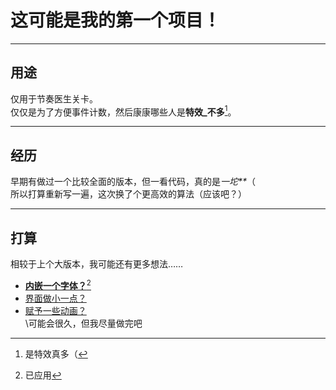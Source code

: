 # 这可能是我的第一个项目！  
- - -  
## 用途  
仅用于节奏医生关卡。  
仅仅是为了方便事件计数，然后康康哪些人是**特效_不多**[^1]。  
- - -
## 经历  
早期有做过一个比较全面的版本，但一看代码，真的是*一坨\*\**（  
所以打算重新写一遍，这次换了个更高效的算法（应该吧？）  
- - -  
## 打算  
相较于上个大版本，我可能还有更多想法……  
* <u>**内嵌一个字体？**[^2]</u>  
* <u>界面做小一点？</u>  
* <u>赋予一些动画？</u>  
\可能会很久，但我尽量做完吧  
[^1]: 是特效真多（ 
[^2]: 已应用 
